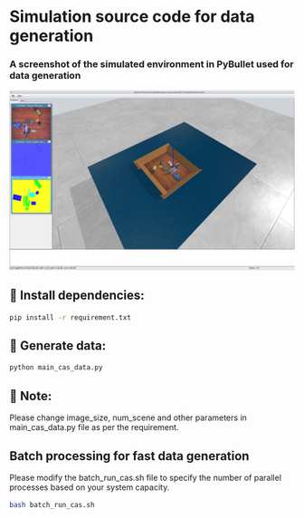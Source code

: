 # Simulation source code for data generation

### **A screenshot of the simulated environment in PyBullet used for data generation**
<img src="../data/images/Pybullet_screenshot.png" alt="Missing photo" width="900">


## 🚀 Install dependencies:
```bash
pip install -r requirement.txt
```

## 🚀 Generate data:
```bash
python main_cas_data.py
```


## 🚀 Note:
Please change image_size, num_scene and other parameters in main_cas_data.py file as per the requirement.

## Batch processing for fast data generation
Please modify the batch_run_cas.sh file to specify the number of parallel processes based on your system capacity.
```bash
bash batch_run_cas.sh
```
